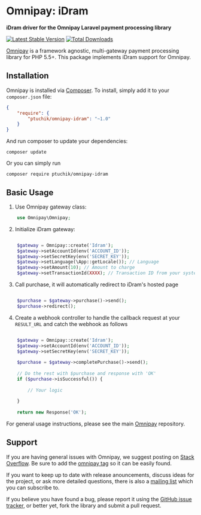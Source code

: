 # Omnipay: iDram

**iDram driver for the Omnipay Laravel payment processing library**

[![Latest Stable Version](https://poser.pugx.org/ptuchik/omnipay-idram/version.png)](https://packagist.org/packages/ptuchik/omnipay-idram)
[![Total Downloads](https://poser.pugx.org/ptuchik/omnipay-idram/d/total.png)](https://packagist.org/packages/ptuchik/omnipay-idram)

[Omnipay](https://github.com/thephpleague/omnipay) is a framework agnostic, multi-gateway payment
processing library for PHP 5.5+. This package implements iDram support for Omnipay.

## Installation

Omnipay is installed via [Composer](http://getcomposer.org/). To install, simply add it
to your `composer.json` file:

```json
{
    "require": {
        "ptuchik/omnipay-idram": "~1.0"
    }
}
```

And run composer to update your dependencies:

    composer update

Or you can simply run

    composer require ptuchik/omnipay-idram

## Basic Usage

1. Use Omnipay gateway class:

```php
    use Omnipay\Omnipay;
```

2. Initialize iDram gateway:

```php

    $gateway = Omnipay::create('Idram');
    $gateway->setAccountId(env('ACCOUNT_ID'));
    $gateway->setSecretKey(env('SECRET_KEY'));
    $gateway->setLanguage(\App::getLocale()); // Language
    $gateway->setAmount(10); // Amount to charge
    $gateway->setTransactionId(XXXX); // Transaction ID from your system

```

3. Call purchase, it will automatically redirect to iDram's hosted page

```php

    $purchase = $gateway->purchase()->send();
    $purchase->redirect();

```

4. Create a webhook controller to handle the callback request at your `RESULT_URL` and catch the webhook as follows

```php

    $gateway = Omnipay::create('Idram');
    $gateway->setAccountId(env('ACCOUNT_ID'));
    $gateway->setSecretKey(env('SECRET_KEY'));
    
    $purchase = $gateway->completePurchase()->send();
    
    // Do the rest with $purchase and response with 'OK'
    if ($purchase->isSuccessful()) {
        
        // Your logic
        
    }
    
    return new Response('OK');

```

For general usage instructions, please see the main [Omnipay](https://github.com/thephpleague/omnipay)
repository.

## Support

If you are having general issues with Omnipay, we suggest posting on
[Stack Overflow](http://stackoverflow.com/). Be sure to add the
[omnipay tag](http://stackoverflow.com/questions/tagged/omnipay) so it can be easily found.

If you want to keep up to date with release anouncements, discuss ideas for the project,
or ask more detailed questions, there is also a [mailing list](https://groups.google.com/forum/#!forum/omnipay) which
you can subscribe to.

If you believe you have found a bug, please report it using the [GitHub issue tracker](https://github.com/ptuchik/omnipay-idram/issues),
or better yet, fork the library and submit a pull request.
